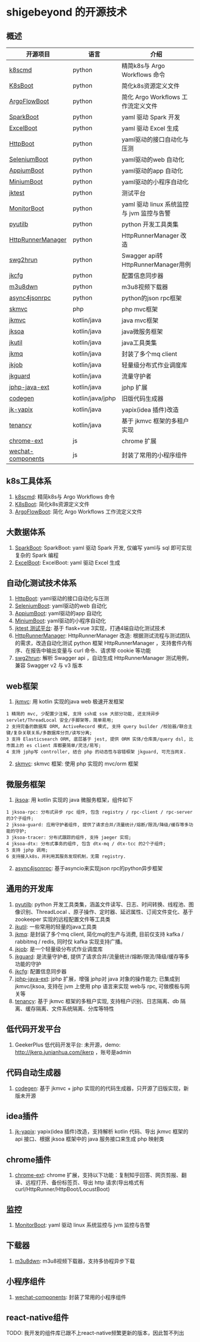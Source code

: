 # shigebeyond 的开源技术
## 概述

|  开源项目 | 语言 | 介绍  |
| ------------ | ------------ | ------------ |
| [k8scmd](https://github.com/shigebeyond/k8scmd) | python | 精简k8s与 Argo Workflows 命令 |
| [K8sBoot](https://github.com/shigebeyond/K8sBoot) | python | 简化k8s资源定义文件 |
| [ArgoFlowBoot](https://github.com/shigebeyond/ArgoFlowBoot) | python | 简化 Argo Workflows 工作流定义文件 |
| [SparkBoot](https://github.com/shigebeyond/SparkBoot) | python | yaml 驱动 Spark 开发 |
| [ExcelBoot](https://github.com/shigebeyond/ExcelBoot) | python | yaml 驱动 Excel 生成 |
| [HttpBoot](https://github.com/shigebeyond/HttpBoot) | python | yaml驱动的接口自动化与压测 |
| [SeleniumBoot](https://github.com/shigebeyond/SeleniumBoot) | python | yaml驱动的web 自动化 |
| [AppiumBoot](https://github.com/shigebeyond/AppiumBoot) | python | yaml驱动的app 自动化 |
| [MiniumBoot](https://github.com/shigebeyond/MiniumBoot) | python | yaml驱动的小程序自动化 |
| [jktest](https://www.zhihu.com/zvideo/1630268717249634304) | python | 测试平台 |
| [MonitorBoot](https://github.com/shigebeyond/MonitorBoot) | python | yaml 驱动 linux 系统监控与 jvm 监控与告警  |
| [pyutilb](https://github.com/shigebeyond/pyutilb) | python | python 开发工具类集 |
| [HttpRunnerManager](https://github.com/shigebeyond/HttpRunnerManager) | python | HttpRunnerManager 改造 |
| [swg2hrun](https://github.com/shigebeyond/swg2hrun) | python | Swagger api转HttpRunnerManager用例 |
| [jkcfg](https://github.com/shigebeyond/jkcfg) | python | 配置信息同步器 |
| [m3u8dwn](https://github.com/shigebeyond/m3u8dwn) | python | m3u8视频下载器 |
| [async4jsonrpc](https://github.com/shigebeyond/async4jsonrpc) | python | python的json rpc框架 |
| [skmvc](https://github.com/shigebeyond/skmvc) | php | php mvc框架 |
| [jkmvc](https://github.com/shigebeyond/jkmvc) | kotlin/java | java mvc框架 |
| [jksoa](https://github.com/shigebeyond/jksoa) | kotlin/java | java微服务框架 |
| [jkutil](https://github.com/shigebeyond/jkutil) | kotlin/java | java工具类集 |
| [jkmq](https://github.com/shigebeyond/jkmq) | kotlin/java | 封装了多个mq client |
| [jkjob](https://github.com/shigebeyond/jkjob) | kotlin/java | 轻量级分布式作业调度库 |
| [jkguard](https://github.com/shigebeyond/jkguard) | kotlin/java | 流量守护者 |
| [jphp-java-ext](https://github.com/shigebeyond/jphp-java-ext) | kotlin/java | jphp 扩展 |
| [codegen](https://github.com/shigebeyond/codegen) | kotlin/java/jphp | 旧版代码生成器 |
| [jk-yapix](https://github.com/shigebeyond/jk-yapix) | kotlin/java | yapix(idea 插件)改造 |
| [tenancy](https://github.com/shigebeyond/tenancy) | kotlin/java | 基于 jkmvc 框架的多租户实现 |
| [chrome-ext](https://github.com/shigebeyond/chrome-ext) | js | chrome 扩展 |
| [wechat-components](https://github.com/shigebeyond/wechat-components) | js | 封装了常用的小程序组件 |

## k8s工具体系
1. [k8scmd](https://github.com/shigebeyond/k8scmd): 精简k8s与 Argo Workflows 命令
2. [K8sBoot](https://github.com/shigebeyond/K8sBoot): 简化k8s资源定义文件
3. [ArgoFlowBoot](https://github.com/shigebeyond/ArgoFlowBoot): 简化 Argo Workflows 工作流定义文件

## 大数据体系
1. [SparkBoot](https://github.com/shigebeyond/SparkBoot): SparkBoot: yaml 驱动 Spark 开发, 仅编写 yaml与 sql 即可实现复杂的 Spark 编程 
2. [ExcelBoot](https://github.com/shigebeyond/ExcelBoot): ExcelBoot: yaml 驱动 Excel 生成 

## 自动化测试技术体系
1. [HttpBoot](https://github.com/shigebeyond/HttpBoot): yaml驱动的接口自动化与压测
2. [SeleniumBoot](https://github.com/shigebeyond/SeleniumBoot): yaml驱动的web 自动化
3. [AppiumBoot](https://github.com/shigebeyond/AppiumBoot): yaml驱动的app 自动化
4. [MiniumBoot](https://github.com/shigebeyond/MiniumBoot): yaml驱动的小程序自动化
5. [jktest 测试平台](https://www.zhihu.com/zvideo/1630268717249634304): 基于 flask+vue 3实现，打通4端自动化测试技术
6. [HttpRunnerManager](https://github.com/shigebeyond/HttpRunnerManager): HttpRunnerManager 改造: 根据测试流程与测试团队的需求，改造自动化测试 python 框架 HttpRunnerManager ，支持套件内有序、在报告中输出变量与 curl 命令、请求带 cookie 等功能 
7. [swg2hrun](https://github.com/shigebeyond/swg2hrun): 解析 Swagger api ，自动生成 HttpRunnerManager 测试用例，兼容 Swagger v2 与 v3 版本 

## web框架
1. [jkmvc](https://github.com/shigebeyond/jkmvc): 用 kotlin 实现的java web 极速开发框架
```
1 精简的 mvc, 少配置少注解, 支持 ssh或 ssm 大部分功能, 还支持异步 servlet/ThreadLocal 安全/手脚架等，简单易用;
2 支持完备的数据库 ORM, ActiveRecord 模式, 支持 query builder /校验器/联合主键/复杂关联关系/多数据库分页/读写分离;
3 支持 Elasticsearch ORM, 底层基于 jest, 提供 ORM 实体/仓库类/query dsl, 比市面上的 es client 库都要简单/灵活/易写;
4 支持 jphp写 controller, 结合 php 的动态性与容错框架 jkguard, 可充当网关.
```
2. [skmvc](https://github.com/shigebeyond/skmvc): skmvc 框架: 使用 php 实现的 mvc/orm 框架 

## 微服务框架
1. [jksoa](https://github.com/shigebeyond/jksoa): 用 kotlin 实现的 java 微服务框架，组件如下
```
1 jksoa-rpc: 分布式异步 rpc 组件, 包含 registry / rpc-client / rpc-server 的3个子组件;
2 jksoa-guard: 应用守护者组件, 提供了请求合并/流量统计/熔断/限流/降级/缓存等多功能的守护;
3 jksoa-tracer: 分布式跟踪的组件, 支持 jaeger 实现;
4 jksoa-dtx: 分布式事务的组件, 包含 dtx-mq / dtx-tcc 的2个子组件;
5 支持 jphp 调用;
6 支持接入k8s，并利用其服务发现机制，无需 registry.
```

2. [async4jsonrpc](https://github.com/shigebeyond/async4jsonrpc): 基于asyncio来实现json rpc的python异步框架

## 通用的开发库
1. [pyutilb](https://github.com/shigebeyond/pyutilb): python 开发工具类集，涵盖文件读写、日志、时间转换、线程池、图像识别、ThreadLocal 、原子操作、定时器、延迟属性、订阅文件变化、基于 zookeeper 实现的远程配置文件等工具类 
2. [jkutil](https://github.com/shigebeyond/jkutil): 一些常用的轻量的java工具类
3. [jkmq](https://github.com/shigebeyond/jkmq): 是封装了多个mq client, 简化mq的生产与消费, 目前仅支持 kafka / rabbitmq / redis, 同时仅 kafka 实现支持广播。 
4. [jkjob](https://github.com/shigebeyond/jkjob): 是一个轻量级分布式作业调度库
5. [jkguard](https://github.com/shigebeyond/jkguard): 是流量守护者, 提供了请求合并/流量统计/熔断/限流/降级/缓存等多功能的守护
6. [jkcfg](https://github.com/shigebeyond/jkcfg): 配置信息同步器
7. [jphp-java-ext](https://github.com/shigebeyond/jphp-java-ext): jphp 扩展，增强 jphp对 java 对象的操作能力; 已集成到 jkmvc/jksoa, 支持在 jvm 上使用 php 语言来实现 web与 rpc, 可做模板与网关等 
8. [tenancy](https://github.com/shigebeyond/tenancy): 基于 jkmvc 框架的多租户实现, 支持租户识别、日志隔离、db 隔离、缓存隔离、文件系统隔离、分库等特性 

## 低代码开发平台
1. GeekerPlus 低代码开发平台: 未开源，demo: http://jkerp.junianhua.com/jkerp ，账号是admin

## 代码自动生成器
1. [codegen](https://github.com/shigebeyond/codegen): 基于 jkmvc + jphp 实现的的代码生成器，只开源了旧版实现，新版未开源

## idea插件
1. [jk-yapix](https://github.com/shigebeyond/jk-yapix): yapix(idea 插件)改造，支持解析 kotlin 代码、导出 jkmvc 框架的 api 接口、根据 jksoa 框架中的 java 服务接口来生成 php 映射类 

## chrome插件
1. [chrome-ext](https://github.com/shigebeyond/chrome-ext): chrome 扩展，支持以下功能：复制知乎回答、网页剪报、翻译、远程打开、备份标签页、导出 http 请求(导出格式有 curl/HttpRunner/HttpBoot/LocustBoot) 

## 监控
1. [MonitorBoot](https://github.com/shigebeyond/MonitorBoot): yaml 驱动 linux 系统监控与 jvm 监控与告警 

## 下载器
1. [m3u8dwn](https://github.com/shigebeyond/m3u8dwn): m3u8视频下载器，支持多协程异步下载 

## 小程序组件
1. [wechat-components](https://github.com/shigebeyond/wechat-components): 封装了常用的小程序组件

## react-native组件
TODO: 我开发的组件库已跟不上react-native频繁更新的版本，因此暂不列出